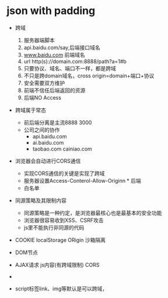 # json with padding
- 跨域
    1. 服务器端脚本
    2. api.baidu.com/say,后端接口域名
    3. www.baidu.com 前端域名
    4. url http(s)://domain.com:8888/path?a=1#b
    5. 只要协议、域名、端口不一样，都是跨域
    6. 不只是跨domain域名，cross origin=domain+端口+协议
    7. 安全需要双方维护
    8. 前端不信任后端返回的资源
    9. 后端NO Access 
 - 跨域属于常态
   - 前后端分离是主流8888 3000
   - 公司之间的协作
     - api.baidu.com
     - ai.baidu.com
     - taobao.com cainiao.com
 - 浏览器会自动进行CORS通信
   - 实现CORS通信的关键是实现了跨域
   - 服务器设置Access-Conterol-Allow-Originn * 后端
   - 白名单
 - 同源策略及其限制内容
   - 同源策略是一种约定，是浏览器最核心也是最基本的安全功能
   - 浏览器很容易收到XSS、CSRF攻击
   - js里不能执行非同源的代码

  - COOKIE localStorage ORigin 沙箱隔离
  - DOM节点
  - AJAX请求 js内容(有跨域限制) CORS 
  - 

 - script标签link、img等默认是可以跨域，